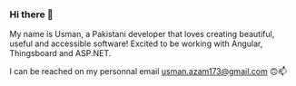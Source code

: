 ### Hi there 👋
My name is Usman, a Pakistani developer that loves creating beautiful, useful and accessible software! Excited to be working with Angular, Thingsboard and ASP.NET.

I can be reached on my personnal email usman.azam173@gmail.com 🙃📫



